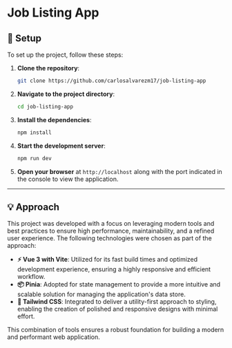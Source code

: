 # Job Listing App

## 🚀 Setup

To set up the project, follow these steps:

1. **Clone the repository**:
   ```bash
   git clone https://github.com/carlosalvarezm17/job-listing-app
   ```

2. **Navigate to the project directory**:
   ```bash
   cd job-listing-app
   ```

3. **Install the dependencies**:
   ```bash
   npm install
   ```

4. **Start the development server**:
   ```bash
   npm run dev
   ```

5. **Open your browser** at `http://localhost` along with the port indicated in the console to view the application.

---

## 💡 Approach

This project was developed with a focus on leveraging modern tools and best practices to ensure high performance, maintainability, and a refined user experience. The following technologies were chosen as part of the approach:

- **⚡ Vue 3 with Vite**: Utilized for its fast build times and optimized development experience, ensuring a highly responsive and efficient workflow.
- **📦 Pinia**: Adopted for state management to provide a more intuitive and scalable solution for managing the application's data store.
- **🎨 Tailwind CSS**: Integrated to deliver a utility-first approach to styling, enabling the creation of polished and responsive designs with minimal effort.

This combination of tools ensures a robust foundation for building a modern and performant web application.


